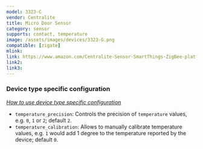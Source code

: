 ```yaml
---
model: 3323-C 
vendor: Centralite
title: Micro Door Sensor
category: sensor
supports: contact, temperature
image: /assets/images/devices/3323-G.png
compatible: [zigate]
mlink: 
link: https://www.amazon.com/Centralite-Sensor-SmartThings-ZigBee-platforms/dp/B071YQCWQM
link2: 
link3: 
---
```

### Device type specific configuration
*[How to use device type specific configuration](https://www.zigbee2mqtt.io/information/configuration)*


* `temperature_precision`: Controls the precision of `temperature` values,
e.g. `0`, `1` or `2`; default `2`.
* `temperature_calibration`: Allows to manually calibrate temperature values,
e.g. `1` would add 1 degree to the temperature reported by the device; default `0`. 
